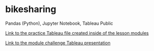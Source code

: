 # bikesharing
Pandas (Python), Jupyter Notebook, Tableau Public

[Link to the practice Tableau file created inside of the lesson modules](https://public.tableau.com/app/profile/stefan.williams/viz/NYCCitibikeVisualizationPractice/NYCStory)

[Link to the module challenge Tableau presentation](https://public.tableau.com/app/profile/stefan.williams/viz/NYCCitibikeAnalysis_16828047419430/FinalPresentation?publish=yes)
